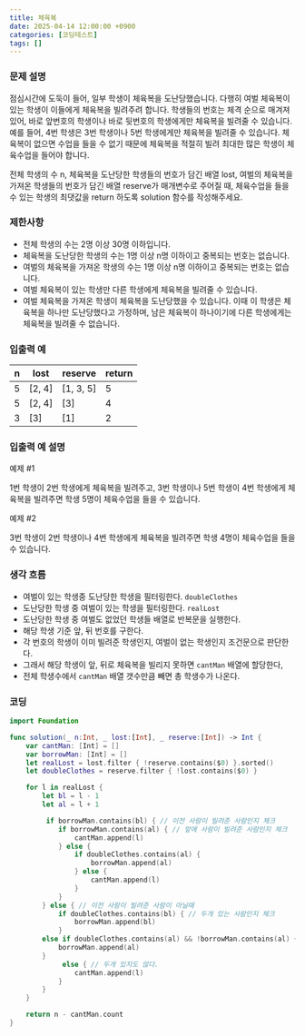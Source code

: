```yaml
---
title: 체육복
date: 2025-04-14 12:00:00 +0900
categories: [코딩테스트]
tags: []
---
```


### 문제 설명

점심시간에 도둑이 들어, 일부 학생이 체육복을 도난당했습니다. 다행히 여벌 체육복이 있는 학생이 이들에게 체육복을 빌려주려 합니다. 학생들의 번호는 체격 순으로 매겨져 있어, 바로 앞번호의 학생이나 바로 뒷번호의 학생에게만 체육복을 빌려줄 수 있습니다. 예를 들어, 4번 학생은 3번 학생이나 5번 학생에게만 체육복을 빌려줄 수 있습니다. 체육복이 없으면 수업을 들을 수 없기 때문에 체육복을 적절히 빌려 최대한 많은 학생이 체육수업을 들어야 합니다.

전체 학생의 수 n, 체육복을 도난당한 학생들의 번호가 담긴 배열 lost, 여벌의 체육복을 가져온 학생들의 번호가 담긴 배열 reserve가 매개변수로 주어질 때, 체육수업을 들을 수 있는 학생의 최댓값을 return 하도록 solution 함수를 작성해주세요.

### 제한사항

- 전체 학생의 수는 2명 이상 30명 이하입니다.
- 체육복을 도난당한 학생의 수는 1명 이상 n명 이하이고 중복되는 번호는 없습니다.
- 여벌의 체육복을 가져온 학생의 수는 1명 이상 n명 이하이고 중복되는 번호는 없습니다.
- 여벌 체육복이 있는 학생만 다른 학생에게 체육복을 빌려줄 수 있습니다.
- 여벌 체육복을 가져온 학생이 체육복을 도난당했을 수 있습니다. 이때 이 학생은 체육복을 하나만 도난당했다고 가정하며, 남은 체육복이 하나이기에 다른 학생에게는 체육복을 빌려줄 수 없습니다.

### 입출력 예

| n | lost | reserve | return |
| --- | --- | --- | --- |
| 5 | [2, 4] | [1, 3, 5] | 5 |
| 5 | [2, 4] | [3] | 4 |
| 3 | [3] | [1] | 2 |

### 입출력 예 설명

예제 #1

1번 학생이 2번 학생에게 체육복을 빌려주고, 3번 학생이나 5번 학생이 4번 학생에게 체육복을 빌려주면 학생 5명이 체육수업을 들을 수 있습니다.

예제 #2

3번 학생이 2번 학생이나 4번 학생에게 체육복을 빌려주면 학생 4명이 체육수업을 들을 수 있습니다.

<aside>

### 생각 흐름

- 여벌이 있는 학생중 도난당한 학생을 필터링한다. 
`doubleClothes`
- 도난당한 학생 중 여벌이 있는 학생을 필터링한다.
`realLost`
- 도난당한 학생 중 여벌도 없었던 학생들 배열로 반복문을 실행한다.
- 해당 학생 기준 앞, 뒤 번호를 구한다.
- 각 번호의 학생이 이미 빌려준 학생인지, 여벌이 없는 학생인지 조건문으로 판단한다.
- 그래서 해당 학생이 앞, 뒤로 체육복을 빌리지 못하면 `cantMan` 배열에 할당한다,
- 전체 학생수에서 `cantMan` 배열 갯수만큼 빼면 총 학생수가 나온다.
</aside>

<aside>

### 코딩

</aside>

```swift
import Foundation

func solution(_ n:Int, _ lost:[Int], _ reserve:[Int]) -> Int {
    var cantMan: [Int] = []
    var borrowMan: [Int] = []
    let realLost = lost.filter { !reserve.contains($0) }.sorted()
    let doubleClothes = reserve.filter { !lost.contains($0) }

    for l in realLost {
        let bl = l - 1
        let al = l + 1

         if borrowMan.contains(bl) { // 이전 사람이 빌려준 사람인지 체크
            if borrowMan.contains(al) { // 앞에 사람이 빌려준 사람인지 체크
                cantMan.append(l)
            } else {
                if doubleClothes.contains(al) {
                    borrowMan.append(al)
                } else {
                    cantMan.append(l)
                }
            }
        } else { // 이전 사람이 빌려준 사람이 아닐때
            if doubleClothes.contains(bl) { // 두개 있는 사람인지 체크
                borrowMan.append(bl)
            } 
        else if doubleClothes.contains(al) && !borrowMan.contains(al) {
            borrowMan.append(al)
        }
             else { // 두개 있지도 않다.
                cantMan.append(l)
            }
        }
    }

    return n - cantMan.count
}

```
